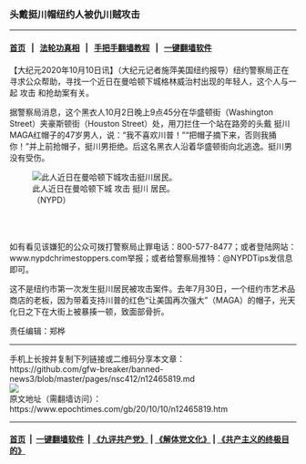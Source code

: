 ### 头戴挺川帽纽约人被仇川贼攻击
------------------------

#### [首页](https://github.com/gfw-breaker/banned-news3/blob/master/README.md) &nbsp;&nbsp;|&nbsp;&nbsp; [法轮功真相](https://github.com/begood0513/basic/blob/master/README.md)  &nbsp;&nbsp;|&nbsp;&nbsp; [手把手翻墙教程](https://github.com/gfw-breaker/guides/wiki)  &nbsp;&nbsp;|&nbsp;&nbsp; [一键翻墙软件](https://github.com/gfw-breaker/nogfw/blob/master/README.md)  



<div><p>
 【大纪元2020年10月10日讯】（大纪元记者施萍美国纽约报导）纽约警察局正在寻求公众帮助，寻找一个近日在曼哈顿下城格林威治村出现的年轻人，这个人与一起
 <ok href="https://www.epochtimes.com/gb/tag/%E6%94%BB%E5%87%BB.html">
  攻击
 </ok>
 和抢劫案有关。
</p>
<p>
 据警察局消息，这个黑衣人10月2日晚上9点45分在华盛顿街（Washington Street）夹豪斯顿街（Houston Street）处，用刀拦住一个站在路旁的头戴
 <ok href="https://www.epochtimes.com/gb/tag/%E6%8C%BA%E5%B7%9D.html">
  挺川
 </ok>
 MAGA红帽子的47岁男人，说：“我不喜欢川普！”“把帽子摘下来，否则我捅你！”并上前抢帽子，挺川男拒绝。后这名黑衣人沿着华盛顿街向北逃逸。挺川男没有受伤。
</p>
<figure class="wp-caption aligncenter" id="12465821" style="width: 302px">
 <img alt="此人近日在曼哈顿下城攻击挺川居民。" class="" src="https://i.epochtimes.com/assets/uploads/2020/10/e1744c0b6878eb2bf55338822c0cdb05.jpg"/>
 <br/><figcaption class="wp-caption-text">
  此人近日在曼哈顿下城
  <ok href="https://www.epochtimes.com/gb/tag/%E6%94%BB%E5%87%BB.html">
   攻击
  </ok>
  <ok href="https://www.epochtimes.com/gb/tag/%E6%8C%BA%E5%B7%9D.html">
   挺川
  </ok>
  居民。（NYPD）
 </figcaption><br/>
</figure><br/>
<p>
 如有看见该嫌犯的公众可拨打警察局止罪电话：800-577-8477；或者登陆网站：www.nypdchrimestoppers.com举报；或者给警察局推特：@NYPDTips发信息即可。
</p>
<p>
 这不是纽约市第一次发生挺川居民被攻击案件。去年7月30日，一个纽约市艺术品商店的老板，因为带着支持川普的红色“让美国再次强大”（MAGA）的帽子，光天化日之下在大街上被暴揍一顿，致面部骨折。
</p>
<p>
 责任编辑：郑桦
</p>
</div>
<hr/>
手机上长按并复制下列链接或二维码分享本文章：<br/>
https://github.com/gfw-breaker/banned-news3/blob/master/pages/nsc412/n12465819.md <br/>
<a href='https://github.com/gfw-breaker/banned-news3/blob/master/pages/nsc412/n12465819.md'><img src='https://github.com/gfw-breaker/banned-news3/blob/master/pages/nsc412/n12465819.md.png'/></a> <br/>
原文地址（需翻墙访问）：https://www.epochtimes.com/gb/20/10/10/n12465819.htm


------------------------
#### [首页](https://github.com/gfw-breaker/banned-news3/blob/master/README.md) &nbsp;|&nbsp; [一键翻墙软件](https://github.com/gfw-breaker/nogfw/blob/master/README.md) &nbsp;| [《九评共产党》](https://github.com/gfw-breaker/9ping.md/blob/master/README.md#九评之一评共产党是什么) | [《解体党文化》](https://github.com/gfw-breaker/jtdwh.md/blob/master/README.md) | [《共产主义的终极目的》](https://github.com/gfw-breaker/gczydzjmd.md/blob/master/README.md)


<img src='http://gfw-breaker.win/banned-news3/pages/nsc412/n12465819.md' width='0px' height='0px'/>